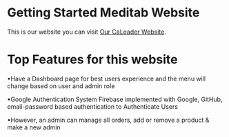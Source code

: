 # Getting Started Meditab Website

This is our website you can visit [Our CaLeader Website](https://affectionate-meitner-d1c2c2.netlify.app/).


# Top Features for this website

•Have a Dashboard page for best users experience and the menu will change based on user and admin role

•Google Authentication System Firebase implemented with Google, GitHub, email-password based authentication to Authenticate Users

•However, an admin can manage all orders, add or remove a product & make a new admin
